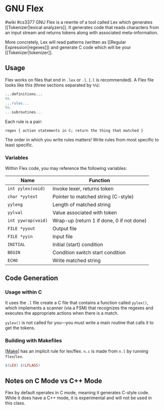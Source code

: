 # GNU Flex
#wiki #cs3377 
GNU Flex is a rewrite of a tool called Lex which generates [[Tokenizer|lexical analyzers]]. It generates code that reads characters from an input stream and returns tokens along with associated meta-information.

More concretely, Lex will read patterns (written as [[Regular Expression|regexes]]) and generate C code which will be your [[Tokenizer|tokenizer]].

## Usage
Flex works on files that end in `.lex` or `.l`. (`.l` is recommended). A Flex file looks like this (three sections separated by `%%`):

```flex
...definitions...
%%
...rules...
%%
...subroutines...
```

Each rule is a pair:

```text
regex { action statements in C; return the thing that matched }
```

The order in which you write rules matters! Write rules from most specific to least specific.

### Variables
Within Flex code, you may reference the following variables:

| Name               | Function                                  |
| ------------------ | ----------------------------------------- |
| `int yylex(void)`  | Invoke lexer, returns token               |
| `char *yytext`    | Pointer to matched string (C-style)       |
| `yyleng`           | Length of matched string                  |
| `yylval`           | Value associated with token               |
| `int yywrap(void)` | Wrap-up (return 1 if done, 0 if not done) |
| `FILE *yyout`      | Output file                               |
| `FILE *yyin`      | Input file                                |
| `INITIAL`          | Initial (start) condition                 |
| `BEGIN`            | Condition switch start condition          |
| `ECHO`             | Write matched string                      |


## Code Generation
### Usage within C
It uses the `.l` file create a C file that contains a function called `yylex()`, which implements a scanner (via a FSM) that recognizes the regexes and executes the appropriate actions when there is a match.

`yylex()` is not called for you—you must write a main routine that calls it to get the tokens.

### Building with Makefiles
[[Make]] has an implicit rule for lex/flex. `n.c` is made from `n.l` by running `flex`/`lex`.

```makefile
$(LEX) $(LFLAGS)
```

## Notes on C Mode vs C++ Mode
Flex by default operates in C mode, meaning it generates C-style code. While it does have a C++ mode, it is experimental and will not be used in this class.

[//begin]: # "Autogenerated link references for markdown compatibility"
[Make]: Make.md "Make"
[//end]: # "Autogenerated link references"